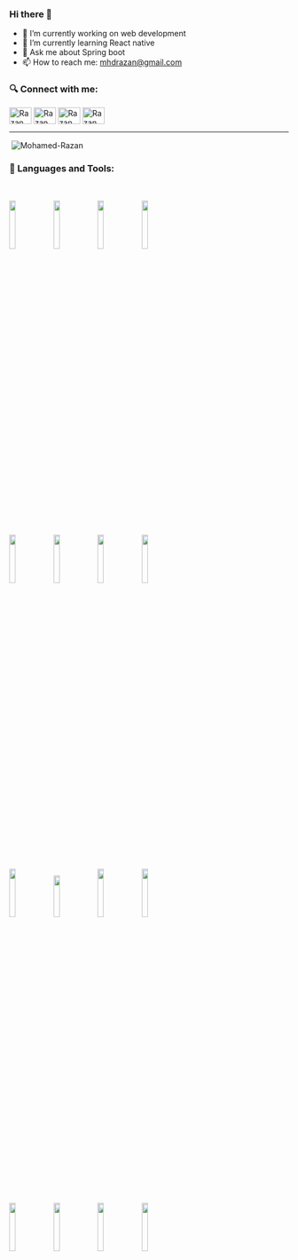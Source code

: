 ### Hi there 👋

- 🔭 I’m currently working on web development
- 🌱 I’m currently learning React native
- 💬 Ask me about Spring boot
- 📫 How to reach me: mhdrazan@gmail.com

<p align="left">
<h3 align="left">🔍 Connect with me:</h3>
<a href="https://www.linkedin.com/in/mohamed-razan-9b67bb171/" target="blank"><img align="center" src="https://cdn.jsdelivr.net/npm/simple-icons@3.0.1/icons/linkedin.svg" alt="Razan" height="30" width="40" /></a>
<a href="https://www.facebook.com/mhdrazan.razan" target="blank"><img align="center" src="https://cdn.jsdelivr.net/npm/simple-icons@3.0.1/icons/facebook.svg" alt="Razan"  edirisinghe" height="30" width="40" /></a>
<a href="https://mhdrazan7.medium.com/" target="blank"><img align="center" src="https://cdn.jsdelivr.net/npm/simple-icons@3.0.1/icons/medium.svg" alt="Razan"  height="30" width="40" /></a>
<a href="https://www.hackerrank.com/mhdrazan7" target="blank"><img align="center" src="https://cdn.jsdelivr.net/npm/simple-icons@3.0.1/icons/hackerrank.svg" alt="Razan" height="30" width="40" /></a>
</p>

------------
<p>&nbsp;<img align="center" src="https://github-readme-stats.vercel.app/api?username=Mohamed-Razan&show_icons=true" alt="Mohamed-Razan" /></p>
<h3 align="left">🧰 Languages and Tools:</h3>
 <br />
 
 <p>
  <code><img width="15%" src="https://www.vectorlogo.zone/logos/javascript/javascript-ar21.svg"></code>
  <code><img width="15%" src="https://www.vectorlogo.zone/logos/w3_html5/w3_html5-ar21.svg"></code>  
  <code><img width="15%" src="https://www.vectorlogo.zone/logos/netlifyapp_watercss/netlifyapp_watercss-ar21.svg"></code> 
  <code><img width="15%" src="https://www.vectorlogo.zone/logos/getbootstrap/getbootstrap-ar21.svg"></code>  

  <br />
  <br/>
  <code><img width="15%" src="https://www.vectorlogo.zone/logos/reactjs/reactjs-ar21.svg"></code>
  <code><img width="15%" src="https://www.vectorlogo.zone/logos/angular/angular-ar21.svg"></code>
  <code><img width="15%" src="https://www.vectorlogo.zone/logos/nodejs/nodejs-ar21.svg"></code>
  <code><img width="15%" src="https://www.vectorlogo.zone/logos/mongodb/mongodb-ar21.svg"></code>
  
  <br />
  <br/>
  <code><img width="15%" src="https://www.vectorlogo.zone/logos/java/java-ar21.svg"></code>
  <code><img width="15%" height="75px" src="https://github.com/simple-icons/simple-icons/blob/master/icons/springboot.svg"></code>
  <code><img width="15%" src="https://www.vectorlogo.zone/logos/git-scm/git-scm-ar21.svg"></code>
  <code><img width="15%" src="https://www.vectorlogo.zone/logos/github/github-ar21.svg"></code>

   <br />
  <br/>
  <code><img width="15%" src="https://www.vectorlogo.zone/logos/mysql/mysql-ar21.svg"></code>
  <code><img width="15%" src="https://www.vectorlogo.zone/logos/visualstudio_code/visualstudio_code-ar21.svg"></code>
  <code><img width="15%" src="https://www.vectorlogo.zone/logos/trello/trello-ar21.svg"></code>
  <code><img width="15%" src="https://www.vectorlogo.zone/logos/netlify/netlify-ar21.svg"></code>
</p>
